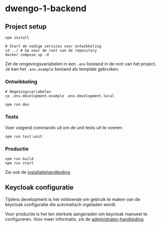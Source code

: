 # dwengo-1-backend

## Project setup

```shell
npm install

# Start de nodige services voor ontwikkeling
cd ../ # Ga naar de root van de repository
docker compose up -d
```

Zet de omgevingsvariabelen in een `.env` bestand in de root van het project.
Je kan het `.env.example` bestand als template gebruiken.

### Ontwikkeling

```shell
# Omgevingsvariabelen
cp .env.development.example .env.development.local

npm run dev
```

### Tests

Voer volgend commando uit om de unit tests uit te voeren:

```
npm run test:unit
```

### Productie

```shell
npm run build
npm run start
```

Zie ook de [installatiehandleiding](https://github.com/SELab-2/Dwengo-1/wiki/Administrator:-Productie-omgeving).

## Keycloak configuratie

Tijdens development is het voldoende om gebruik te maken van de keycloak configuratie die automatisch ingeladen wordt.

Voor productie is het ten sterkste aangeraden om keycloak manueel te configureren.
Voor meer informatie, zie de [administrator-handleiding](https://github.com/SELab-2/Dwengo-1/wiki/Administrator:-Productie-omgeving#installatie-en-server-configuratie).
